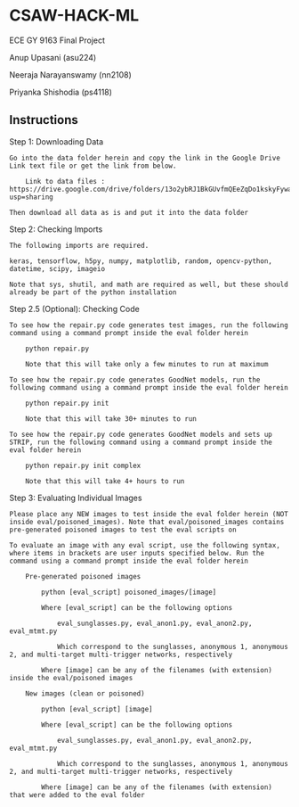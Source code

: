 # CSAW-HACK-ML
ECE GY 9163 Final Project

Anup Upasani (asu224)

Neeraja Narayanswamy (nn2108)

Priyanka Shishodia (ps4118)


## Instructions

Step 1: Downloading Data

	Go into the data folder herein and copy the link in the Google Drive Link text file or get the link from below.
	
		Link to data files : https://drive.google.com/drive/folders/13o2ybRJ1BkGUvfmQEeZqDo1kskyFywab?usp=sharing
	
	Then download all data as is and put it into the data folder

Step 2: Checking Imports

	The following imports are required.
	
	keras, tensorflow, h5py, numpy, matplotlib, random, opencv-python, datetime, scipy, imageio
	
	Note that sys, shutil, and math are required as well, but these should already be part of the python installation

Step 2.5 (Optional): Checking Code

	To see how the repair.py code generates test images, run the following command using a command prompt inside the eval folder herein
	
		python repair.py
		
		Note that this will take only a few minutes to run at maximum

	To see how the repair.py code generates GoodNet models, run the following command using a command prompt inside the eval folder herein
		
		python repair.py init
		
		Note that this will take 30+ minutes to run
		
	To see how the repair.py code generates GoodNet models and sets up STRIP, run the following command using a command prompt inside the eval folder herein
	
		python repair.py init complex
		
		Note that this will take 4+ hours to run
		
Step 3: Evaluating Individual Images

	Please place any NEW images to test inside the eval folder herein (NOT inside eval/poisoned_images). Note that eval/poisoned_images contains pre-generated poisoned images to test the eval scripts on
	
	To evaluate an image with any eval script, use the following syntax, where items in brackets are user inputs specified below. Run the command using a command prompt inside the eval folder herein
	
		Pre-generated poisoned images
	
			python [eval_script] poisoned_images/[image]

			Where [eval_script] can be the following options

				eval_sunglasses.py, eval_anon1.py, eval_anon2.py, eval_mtmt.py

				Which correspond to the sunglasses, anonymous 1, anonymous 2, and multi-target multi-trigger networks, respectively

			Where [image] can be any of the filenames (with extension) inside the eval/poisoned images
		
		New images (clean or poisoned)
		
			python [eval_script] [image]
			
			Where [eval_script] can be the following options

				eval_sunglasses.py, eval_anon1.py, eval_anon2.py, eval_mtmt.py

				Which correspond to the sunglasses, anonymous 1, anonymous 2, and multi-target multi-trigger networks, respectively
				
			Where [image] can be any of the filenames (with extension) that were added to the eval folder
